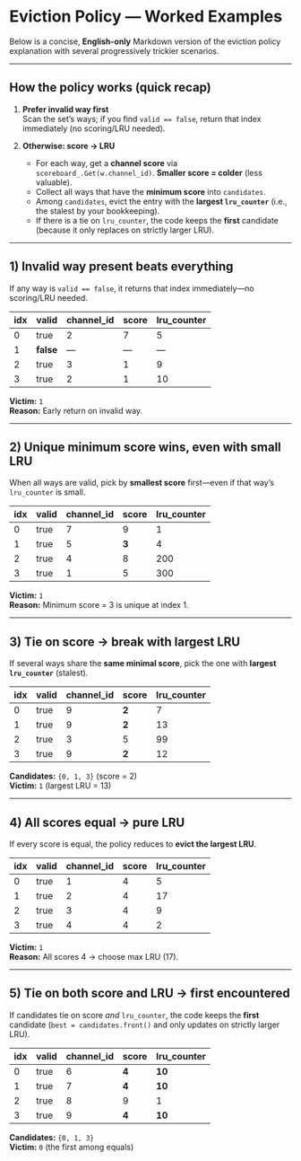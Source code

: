 # Eviction Policy — Worked Examples

Below is a concise, **English-only** Markdown version of the eviction policy explanation with several progressively trickier scenarios.

---

## How the policy works (quick recap)

1. **Prefer invalid way first**  
   Scan the set’s ways; if you find `valid == false`, return that index immediately (no scoring/LRU needed).

2. **Otherwise: score → LRU**  
   - For each way, get a **channel score** via `scoreboard_.Get(w.channel_id)`. **Smaller score = colder** (less valuable).  
   - Collect all ways that have the **minimum score** into `candidates`.  
   - Among `candidates`, evict the entry with the **largest `lru_counter`** (i.e., the stalest by your bookkeeping).  
   - If there is a tie on `lru_counter`, the code keeps the **first** candidate (because it only replaces on strictly larger LRU).

---

## 1) Invalid way present beats everything

If any way is `valid == false`, it returns that index immediately—no scoring/LRU needed.

| idx | valid | channel_id | score | lru_counter |
|-----|-------|------------|-------|-------------|
| 0   | true  | 2          | 7     | 5           |
| 1   | **false** | —      | —     | —           |
| 2   | true  | 3          | 1     | 9           |
| 3   | true  | 2          | 1     | 10          |

**Victim:** `1`  
**Reason:** Early return on invalid way.

---

## 2) Unique minimum score wins, even with small LRU

When all ways are valid, pick by **smallest score** first—even if that way’s `lru_counter` is small.

| idx | valid | channel_id | score | lru_counter |
|-----|-------|------------|-------|-------------|
| 0   | true  | 7          | 9     | 1   |
| 1   | true  | 5          | **3** | 4   |
| 2   | true  | 4          | 8     | 200 |
| 3   | true  | 1          | 5     | 300 |

**Victim:** `1`  
**Reason:** Minimum score = 3 is unique at index 1.

---

## 3) Tie on score → break with largest LRU

If several ways share the **same minimal score**, pick the one with **largest `lru_counter`** (stalest).

| idx | valid | channel_id | score | lru_counter |
|-----|-------|------------|-------|-------------|
| 0   | true  | 9          | **2** | 7  |
| 1   | true  | 9          | **2** | 13 |
| 2   | true  | 3          | 5     | 99 |
| 3   | true  | 9          | **2** | 12 |

**Candidates:** `{0, 1, 3}` (score = 2)  
**Victim:** `1` (largest LRU = 13)

---

## 4) All scores equal → pure LRU

If every score is equal, the policy reduces to **evict the largest LRU**.

| idx | valid | channel_id | score | lru_counter |
|-----|-------|------------|-------|-------------|
| 0   | true  | 1          | 4     | 5  |
| 1   | true  | 2          | 4     | 17 |
| 2   | true  | 3          | 4     | 9  |
| 3   | true  | 4          | 4     | 2  |

**Victim:** `1`  
**Reason:** All scores 4 → choose max LRU (17).

---

## 5) Tie on both score **and** LRU → first encountered

If candidates tie on score *and* `lru_counter`, the code keeps the **first** candidate (`best = candidates.front()` and only updates on strictly larger LRU).

| idx | valid | channel_id | score | lru_counter |
|-----|-------|------------|-------|-------------|
| 0   | true  | 6          | **4** | **10** |
| 1   | true  | 7          | **4** | **10** |
| 2   | true  | 8          | 9     | 1      |
| 3   | true  | 9          | **4** | **10** |

**Candidates:** `{0, 1, 3}`  
**Victim:** `0` (the first among equals)





